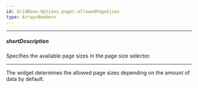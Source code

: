 ```yaml
---
id: GridBase.Options.pager.allowedPageSizes
type: Array<Number>
---
```

---
##### shortDescription
Specifies the available page sizes in the page size selector.

---
The widget determines the allowed page sizes depending on the amount of data by default.